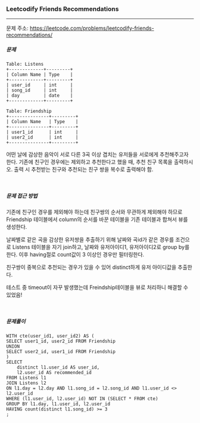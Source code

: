 ### Leetcodify Friends Recommendations

------

문제 주소: https://leetcode.com/problems/leetcodify-friends-recommendations/



##### 문제

```
Table: Listens
+-------------+---------+
| Column Name | Type    |
+-------------+---------+
| user_id     | int     |
| song_id     | int     |
| day         | date    |
+-------------+---------+

Table: Friendship
+---------------+---------+
| Column Name   | Type    |
+---------------+---------+
| user1_id      | int     |
| user2_id      | int     |
+---------------+---------+

```

어떤 날에 감상한 음악이 서로 다른 3곡 이상 겹치는 유저들을 서로에게 추천해주고자 한다. 기존에 친구인 경우에는 제외하고 추천한다고 했을 때, 추천 친구 목록을 출력하시오. 출력 시 추천받는 친구와 추천되는 친구 쌍을 복수로 출력해야 함.           

​    

##### 문제 접근 방법

기존에 친구인 경우를 제외해야 하는데 친구쌍의 순서와 무관하게 제외해야 하므로 Friendship 테이블에서 column의 순서를 바꾼 테이블을 기존 테이블과 합쳐서 뷰를 생성한다.     

날짜별로 같은 곡을 감상한 유저쌍을 추출하기 위해 날짜와 곡id가 같은 경우를 조건으로 Listens 테이블을 자기 join하고, 날짜와 유저아이디1, 유저아이디2로 group by를 한다. 이후 having절로 count값이 3 이상인 경우만 필터링한다.    

친구쌍이 중복으로 추천되는 경우가 있을 수 있어 distinct하게 유저 아이디값을 추출한다.    

테스트 중 timeout이 자꾸 발생했는데 Freindship테이블을 뷰로 처리하니 해결할 수 있었음!    

​     

##### 문제풀이

```
WITH cte(user_id1, user_id2) AS (
SELECT user1_id, user2_id FROM Friendship
UNION
SELECT user2_id, user1_id FROM Friendship
)
SELECT
    distinct l1.user_id AS user_id, 
    l2.user_id AS recommended_id
FROM Listens l1
JOIN Listens l2
ON l1.day = l2.day AND l1.song_id = l2.song_id AND l1.user_id <> l2.user_id
WHERE (l1.user_id, l2.user_id) NOT IN (SELECT * FROM cte)
GROUP BY l1.day, l1.user_id, l2.user_id
HAVING count(distinct l1.song_id) >= 3
;
```

​    
